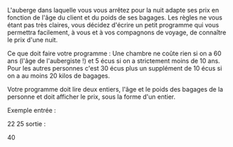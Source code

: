 L'auberge dans laquelle vous vous arrêtez pour la nuit adapte ses prix en fonction de l'âge du client et du poids de ses bagages. Les règles ne vous étant pas très claires, vous décidez d'écrire un petit programme qui vous permettra facilement, à vous et à vos compagnons de voyage, de connaître le prix d'une nuit.

Ce que doit faire votre programme :
Une chambre ne coûte rien si on a 60 ans (l'âge de l'aubergiste !) et 5 écus si on a strictement moins de 10 ans. Pour les autres personnes c'est 30 écus plus un supplément de 10 écus si on a au moins 20 kilos de bagages.

Votre programme doit lire deux entiers, l'âge et le poids des bagages de la personne et doit afficher le prix, sous la forme d'un entier.

Exemple
entrée :

22
25
sortie :

40
